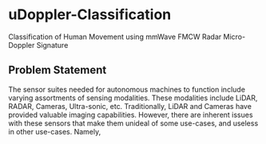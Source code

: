 # uDoppler-Classification
Classification of Human Movement using mmWave FMCW Radar Micro-Doppler Signature

## Problem Statement
The sensor suites needed for autonomous machines to function include varying assortments of sensing modalities. These modalities include LiDAR, RADAR, Cameras, Ultra-sonic, etc. Traditionally, LiDAR and Cameras have provided valuable imaging capabilities. However, there are inherent issues with these sensors that make them unideal of some use-cases, and useless in other use-cases. Namely,

